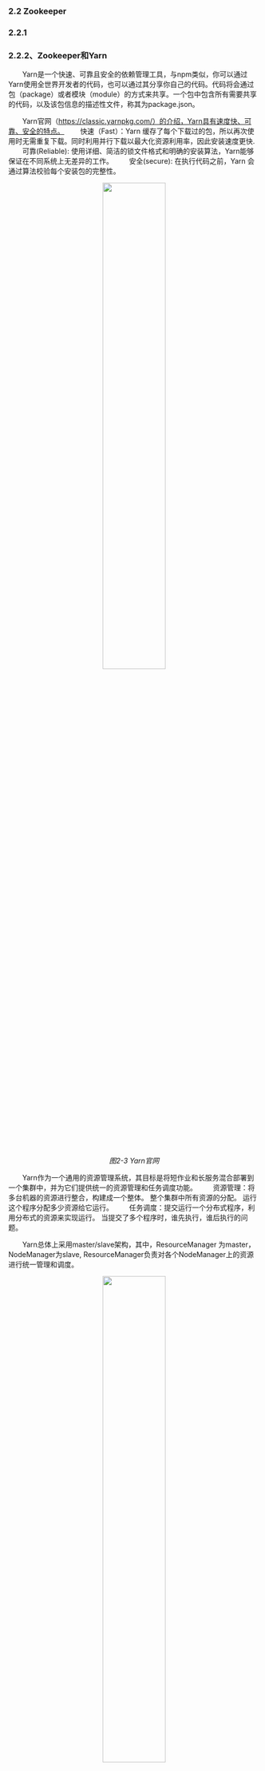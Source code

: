 ### 2.2 Zookeeper
###   2.2.1

###   2.2.2、Zookeeper和Yarn
&emsp;&emsp;Yarn是一个快速、可靠且安全的依赖管理工具，与npm类似，你可以通过Yarn使用全世界开发者的代码，也可以通过其分享你自己的代码。代码将会通过包（package）或者模块（module）的方式来共享。一个包中包含所有需要共享的代码，以及该包信息的描述性文件，称其为package.json。

&emsp;&emsp;Yarn官网（https://classic.yarnpkg.com/）的介绍，Yarn具有速度快、可靠、安全的特点。
&emsp;&emsp;快速（Fast）：Yarn 缓存了每个下载过的包，所以再次使用时无需重复下载。同时利用并行下载以最大化资源利用率，因此安装速度更快.
&emsp;&emsp;可靠(Reliable): 使用详细、简洁的锁文件格式和明确的安装算法，Yarn能够保证在不同系统上无差异的工作。
&emsp;&emsp;安全(secure): 在执行代码之前，Yarn 会通过算法校验每个安装包的完整性。

<p align="center">
    <img src="pic/2/2-3 Yarn官网.jpg" width="50%">
    <br/>
    <em>图2-3 Yarn官网</em>
</p>

&emsp;&emsp;Yarn作为一个通用的资源管理系统，其目标是将短作业和长服务混合部署到一个集群中，并为它们提供统一的资源管理和任务调度功能。
&emsp;&emsp;资源管理：将多台机器的资源进行整合，构建成一个整体。
    整个集群中所有资源的分配。
    运行这个程序分配多少资源给它运行。
&emsp;&emsp;任务调度：提交运行一个分布式程序，利用分布式的资源来实现运行。
    当提交了多个程序时，谁先执行，谁后执行的问题。

&emsp;&emsp;Yarn总体上采用master/slave架构，其中，ResourceManager 为master，NodeManager为slave, ResourceManager负责对各个NodeManager上的资源进行统一管理和调度。

<p align="center">
    <img src="pic/2/2-4Yarn架构.jpg" width="50%">
    <br/>
    <em>图2-4 Yarn架构</em>
</p>

&emsp;&emsp;ResourceManager (RM) ：是一个全局的资源管理器，负责整个系统的资源管理和分配。由两个组件构成：调度器(Scheduler) 和应用管理器(Applications Manager, ASM)。
&emsp;&emsp;&emsp;&emsp;a）调度器： 主要功能是根据资源容量，队列等方面的限制条件，将系统中的资源分配给各个应用程序；
&emsp;&emsp;&emsp;&emsp;b）应用管理器：负责管理整个系统中的所有应用程序。
&emsp;&emsp;ApplicationMaster (AM) ：用户提交的每个应用程序均包含一个独立的AM,其主要功能包括：
&emsp;&emsp;&emsp;&emsp;a）与RM调度器协商以获取资源（用Container表示）；
&emsp;&emsp;&emsp;&emsp;b）将得到的资源进一步分配给内部的任务；
&emsp;&emsp;&emsp;&emsp;c）与NodeManager通信以启动/停止任务；
&emsp;&emsp;&emsp;&emsp;d）监控所有任务的运行状态，并在任务运行失败时重新为任务申请资源以重启任务。
&emsp;&emsp;NodeManager (NM) ： NM是每个节点上的资源管理器。其主要功能包括：
&emsp;&emsp;&emsp;&emsp;a）会定时地向RM汇报本节点上的资源使用情况和各个Container的运行状态；
&emsp;&emsp;&emsp;&emsp;b）接收并处理来自AM的任务启动/停止等各种请求。在一个集群中，NM通常存在多个，由于Yarn内置了容错机制，单个NM的故障不会对集群中的应用程序运行产生严重影响。
&emsp;&emsp;Container ： 是Yarn中的基本资源分配单位，是对应用程序运行环境的抽象，并为应用程序提供资源隔离环境。Container最终是由ContainerExecutor启动和运行的，Yarn提供了三种可选的ContainerExecutor:
&emsp;&emsp;&emsp;&emsp;a）DefaultContainerExecutor：默认ContainerExecutor实现，直接以进程方式启动Container,不提供任何隔离机制和安全机制。
&emsp;&emsp;&emsp;&emsp;b）LinuxContainerExecutor：提供了安全和Cgroups隔离的ContainerExecutor，它以应用程序提交者的身份运行Container，且使用Cgroups为Container提供CPU和内存隔离的运行环境。
&emsp;&emsp;&emsp;&emsp;c）DockerContainerExecutor：基于Docker实现的ContainerExecutor,可直接在YARN集群中运行Docker Container。

&emsp;&emsp;Yarn工作流程：
&emsp;&emsp;&emsp;&emsp;1）提交应用程序：用户通过客户端与YARN ResourceManager通信，以提交应用程序，应用程序中需包含ApplicationMaster可执行代码、启动命令和资源需求、应用程序可执行代码和资源需求、优先级、提交到的队列等信息。
&emsp;&emsp;&emsp;&emsp;2）启动ApplicationMaster： ResourceManager为该应用程序分配第一个Container,并与对应的NodeManager通信，要求它在这个Container中启动应用程序的ApplicationMaster，之后ApplicationMaster的生命周期直接被ResourceManager管理。
&emsp;&emsp;&emsp;&emsp;3）ApplicationMaster注册： ApplicationMaster启动后，首先向ResourceManager注册，这样，用户可以直接通过ResourceManager查看应用程序的运行状态，然后，它将初始化应用程序，并按照一定的策略为内部任务申请资源，监控它们的运行状态，直到运行结束，即重复步骤
&emsp;&emsp;&emsp;&emsp;4）资源获取: ApplicationMaster采用轮询的方式通过RPC协议向ResourceManager申请和领取资源。
&emsp;&emsp;&emsp;&emsp;5）请求启动Container ：一旦ApplicationMaster申请到资源后，则与对应的NodeManager通信，请求为其启动任务（NodeManager会将任务放到Container中）。
&emsp;&emsp;&emsp;&emsp;6）启动Container：NodeManager为任务设置好运行环境(包括环境变量、jar包、二进制程序等)后，将任务启动命令写到一个脚本中，并通过ContainerExecutor运行该脚本启动任务。
&emsp;&emsp;&emsp;&emsp;7）Container监控：ApplicationMaster可通过两种方式获取各个Container的运行状态，以便在任务失败时重新启动任务。
&emsp;&emsp;&emsp;&emsp;&emsp;&emsp;ApplicationMaster与ResourceManager间维护了周期性心跳信息，每次通信可获取自己分管的Container的运行状态。
&emsp;&emsp;&emsp;&emsp;&emsp;&emsp;各个Container可通过某个RPC协议向ApplicationMaster汇报自己的状态和进度。
&emsp;&emsp;&emsp;&emsp;8）注销ApplicationMaster：应用程序运行完成后，ApplicationMaster 向ResourceManager注销，并退出执行。

<p align="center">
    <img src="pic/2/2-5 Yarn工作流程.jpg" width="50%">
    <br/>
    <em>图2-5 Yarn工作流程</em>
</p>

&emsp;&emsp;Yarn资源调度器：资源调度器是HadoopYARN中最核心的组件之一，它是ResourceManager中的一个插拔式服务组件，负责整个集群资源的管理和分配。
&emsp;&emsp;Hadoop最初是为批处理作业而设计的，当时(MRv1) 仅提供了一种简单的FIFO (First InFirst Out)调度机制分配任务。在Hadoop 0.20.x版本或者更早的版本，Hadoop采用了平级队列组织方式：管理员将用户和资源分到若干个扁平队列中，在每个队列中，可指定一个或几个队列管理员管理这些用户和资源，比如杀死任意用户的应用程序，修改任意用户应用程序的优先级等。随着Hadoop应用越来越广泛，扁平化的队列组织方式已不能满足实际需求，从而出现了层级队列组织方式。
&emsp;&emsp;下面给出一个层级队列管理的例子：
在一个Hadoop集群中，管理员将所有计算资源划分给了两个队列，每个队列对应一个“组织”，其中有一个组织叫 “Engineering”，占用系统总资源的60%，它内部包含两个子队列“Development”和“QA”，分别占用80%和20%的资源；另一个组织叫”Marketing“，占用系统总资源的40%，它内部也包含两个子队列“Sales”和“Advertising”，分别占用30%和70%的资源。

<p align="center">
    <img src="pic/2/2-6 层次队列组织方式.jpg" width="50%">
    <br/>
    <em>图2-6 层次队列组织方式</em>
</p>

&emsp;&emsp;在实际生产环境中，对于“Engineering”队列而言，管理员可能想更有效地控制这60%资源，比如将大部分资源分配给“Development”队列的同时，能够让“QA”有最少资源保证，当“Development”中80%基础资源有剩余时，可优先共享给同父子队列“QA”，但为了防止“QA”一次性获得全部资源以至于“Development”需要资源时无法第一时间回收它们，可将“QA”最多可获得资源设为35%，为此，一种可能的配置方式如下：

<p align="center">
    <img src="pic/2/2-7 层级队列配置方式.jpg" width="50%">
    <br/>
    <em>图2-7 层级队列配置方式</em>
</p>

&emsp;&emsp;层级队列组织方式的特点:
&emsp;&emsp;&emsp;&emsp;a）子队列：队列可以嵌套，每个队列均可以包含子队列。用户只能将应用程序提交到最底层的队列，即叶子队列。
&emsp;&emsp;&emsp;&emsp;b）最少容量：每个子队列均有一个“最少容量比”属性，表示可以使用父队列的容量百分比。调度器总是优先选择当前资源使用率最低的队列，并为之分配资源。
&emsp;&emsp;&emsp;&emsp;c）最大容量：为了防止一个队列超量使用资源，可以为队列设置一个最大容量，这是一个资源使用上限，任何时刻使用的资源总量不能超过该值。

&emsp;&emsp;Hadoop最初的设计目的是支持大数据批处理作业，如日志挖掘、Web索引等作业，为此，Hadoop仅提供了一个非常简单的调度机制： FIFO， 即先来先服务，在该调度机制下，所有作业被统一提交到一个队列中，Hadoop按照提交顺序依次运行这些作业。但随着Hadoop的普及，单个Hadoop集群的用户量越来越大，不同用户提交的应用程序往往具有不同的服务质量要求(Quality Of Service,简称QoS)，简单的FIFO调度策略不仅不能满足多样化需求，也不能充分利用硬件资源。为了克服单队列FIFO调度器的不足，多用户多队列调度器诞生了。当前主要有两种多用户资源调度器设计思路：
&emsp;&emsp;&emsp;&emsp;a）第一种是在一个物理集群上虚拟多个Hadoop集群，这些集群各自拥有全套独立的Hadoop服务，典型的代表是HOD (Hadoop On Demand)调度器。
&emsp;&emsp;&emsp;&emsp;b）另一种是扩展Hadoop调度器，使之支持多个队列多用户，这种调度器允许管理员按照应用需求对用户或者应用程序分组，并为不同的分组分配不同的资源量，同时通过添加各种约束防止单个用户或者应用程序独占资源，进而能够满足各种QoS需求，典型代表是Yahoo!的Capacity Scheduler和Facebook的Fair Scheduler。
&emsp;&emsp;Capacity Scheduler：以队列为单位划分资源，每个队列可设定一定比例的资源最低保证和使用上限，同时，每个用户也可设定一定的资源使用上限以防止资源滥用，而当一个队列的资源有剩余时，可暂时将剩余资源共享给其他队列。其特点如下：
&emsp;&emsp;&emsp;&emsp;a）容量保证：管理员可为每个队列设置资源最低保证和资源使用上限，而所有提交到该队列的应用程序共享这些资源。
&emsp;&emsp;&emsp;&emsp;b）灵活性：如果一个队列中的资源有剩余，可以暂时共享给那些需要资源的队列，而一旦该队列有新的应用程序提交，则其他队列释放资源后会归还给该队列。
&emsp;&emsp;&emsp;&emsp;c）多重租赁：支持多用户共享集群和多应用程序同时运行，为防止单个应用程序、用户或者队列独占集群中的资源，管理员可为之增加多重约束（比如单个用户最多使用的资源量）。
&emsp;&emsp;&emsp;&emsp;d） 安全保证：管理员可通过ACL限制每个队列的访问控制列表，普通用户可为自己的应用程序指定其他哪些用户可管理它。
&emsp;&emsp;&emsp;&emsp;e）动态更新配置文件：管理员可根据需要动态修改各种资源调度器相关配置参数而无需重启集群。
&emsp;&emsp;Capacity Scheduler允许用户在配置文件 capacity-scheduler.xml 中设置队列层级关系、队列资源占用比等信息，以层次队列组织方式为例，Capacity Scheduler的配置方式下图所示。

<p align="center">
    <img src="pic/2/2-8 Capacity Scheduler配置方式.jpg" width="50%">
    <br/>
    <em>图2-8 Capacity Scheduler配置方式</em>
</p>

&emsp;&emsp;Fair Scheduler：同Capacity Scheduler类似，以队列为单位划分资源，每个队列可设定一定比例的资源最低保证和使用上限，同时，每个用户也可设定一定的资源使用上限以防止资源滥用；当一个队列的资源有剩余时，可暂时将剩余资源共享给其他队列。Fair Scheduler与Capacity Scheduler不同之处：
&emsp;&emsp;&emsp;&emsp;a）资源公平共享：在每个队列中，Fair Scheduler可选择按照FIFO、Fair等为应用程序分配资源，其中Fair策略是一种基于最大最小公平算法实现的资源多路复用方式；默认情况下，每个队列内部采用该方式分配资源。这意味着，如果一个队列中有两个应用程序同时运行，则每个应用程序可得到1/2的资源；如果三个应用程序同时运行，则每个应用程序可得到1/3的资源。
&emsp;&emsp;&emsp;&emsp;b）调度策略配置灵活：Fair Scheduler允许管理员为每个队列单独设置调度策略（当前支持FIFO、Fair和DRF三种）。
&emsp;&emsp;&emsp;&emsp;c）提高小应用程序响应时间：由于采用了最大最小公平算法，小作业可以快速获取资源并运行完成。
&emsp;&emsp;&emsp;&emsp;d）应用程序在队列间转移：用户可动态将一个正在运行的应用从一个队列转移到另外一个队列中。

<p align="center">
    <img src="pic/2/2-9 Capacity Scheduler和Fair Scheduler对比.jpg" width="50%">
    <br/>
    <em>图2-9 Capacity Scheduler和Fair Scheduler对比</em>
</p>

&emsp;&emsp;基于节点标签的调度：是从2.6.0版本开始，Yarn引入的一种新的调度策略。该机制的主要引入动机是更好地让Yarn运行在异构集群中，进而更好地管理和调度混合类型的应用程序。基于标签的调度是一种调度策略，就像基于优先级的调度一样，是调度器中众多调度策略中的一种，可以跟其他调度策略混合使用。基本思想是：用户可为每个NodeManager打上标签，比如highmem，highdisk等， 以作为NodeManager的基本属性；同时，用户可以为调度器中的队列设置若干标签，以限制该队列只能占用包含对应标签的节点资源，这样，提交到某个队列中的作业，只能运行在特定的一些节点上。
&emsp;&emsp;一个简单的应用案例：公司A最初Hadoop集群共有20个节点，硬件资源是32GB内存，4TB磁盘；后来，随着Spark计算框架的流行，公司希望引入Spark技术，而为了更好地运行Spark程序，公司特地买了10个大内存节点，内存是64GB。为了让Spark与MapReduce等不同类型的程序“和谐”地运行在一个集群中，公司A规定:：Spark程序只运行在后来的10个大内存节点上，而之前的MapReduce程序既可以运行在之前的20个节点上，也可以运行在后来的10个大内存节点上，如下图所示:

<p align="center">
    <img src="pic/2/2-10 公司A计算资源情况.jpg" width="50%">
    <br/>
    <em>图2-10 公司A计算资源情况</em>
</p>

&emsp;&emsp;基于标签的调度机：
&emsp;&emsp;&emsp;&emsp;1） 为20个旧节点打上normal标签，为10个新节点打上highmem标签。设置系统级别label：yarn rmadmin -addToClusterNodeLabels “normal, highmem”为节点打label，比如节点node1的label为normal：yarn rmadmin -replacelabelsOnNode “node1-address, normal"
&emsp;&emsp;&emsp;&emsp;2）在Capacity Scheduler中，创建两个队列，分别是hadoop和spark，其中hadoop队列可使用的标签是normal和highmem，其中normal默认为label，而spark则是highmem，并配置两个队列的capacity和max-capacity等属性。
&emsp;&emsp;&emsp;&emsp;资源容量配置如下：
&emsp;&emsp;&emsp;&emsp;&emsp;&emsp;capacity(hadoop) = 50 #hadoop队列可使用的无label资源比例为50%
&emsp;&emsp;&emsp;&emsp;&emsp;&emsp;capacity(hadoop, label=normal) = 100 #hadoop队列可使用的normal标签资源比例为100%
&emsp;&emsp;&emsp;&emsp;&emsp;&emsp;capacity(hadoop, label= highmem)=10 #hadoop队列可使用的highmem标签资源比例为10%
&emsp;&emsp;&emsp;&emsp;&emsp;&emsp;capacity(spark) = 50 #spark队列可使用的无标签资源比例为50%
&emsp;&emsp;&emsp;&emsp;&emsp;&emsp;capacity(spark, label= highmem) =90 #spark队列可使用的highmem标签资源比例为90%
&emsp;&emsp;&emsp;&emsp;3）将Spark作业提交到spark队列中，MapReduce作业提交到hadoop队列中(需指定使用的哪种label资源，否则spark资源永远无法得到使用，默认是normal)。
&emsp;&emsp;&emsp;&emsp;&emsp;&emsp;#提交Spark作业到spark队列中
&emsp;&emsp;&emsp;&emsp;&emsp;&emsp;spark- submit --queue spark –class XXX...
&emsp;&emsp;&emsp;&emsp;&emsp;&emsp;#提交MapReduce作业到hadoop队列中
&emsp;&emsp;&emsp;&emsp;&emsp;&emsp;hadoop jar x.jar -Dmapreduce.job.queuename=hadoop…

&emsp;&emsp;Yarn的安装：
&emsp;&emsp;建议通过npm package manager来安装Yarn，安装npm后运行以下命令来安装和升级Yarn:
```
npm install --global yarn
```
&emsp;&emsp;通过运行以下命令检查 Yarn 是否已安装：
```
yarn --version
```
&emsp;&emsp;安装完成后，你可能需要对 Yarn 进行一些基本配置，以便更好地使用。
&emsp;&emsp;&emsp;&emsp;1）配置全局缓存目录
&emsp;&emsp;&emsp;&emsp;如果需要更改缓存目录，可以使用以下命令：
    ```
    yarn config set cache-folder D:\Softs\yarn\caches
    ```
&emsp;&emsp;&emsp;&emsp;2）配置网络代理
&emsp;&emsp;&emsp;&emsp;如果你的网络环境需要使用代理，可以使用以下命令配置代理：
    ```
    yarn config set proxy http://proxy.example.com:8080
    yarn config set https-proxy http://proxy.example.com:8080
    ```
&emsp;&emsp;&emsp;&emsp;3）配置镜像源
&emsp;&emsp;&emsp;&emsp;为了提高下载速度，你可以配置国内的镜像源：
    ```
    yarn config set registry https://registry.npm.taobao.org
    ```
&emsp;&emsp;Yarn的常用命令
&emsp;&emsp;&emsp;&emsp;1）项目初始化
    ```
    yarn init
    ```
&emsp;&emsp;&emsp;&emsp;2）添加依赖项
    ```
    yarn add [package]
    yarn add [package]@[version]
    yarn add [package]@[tag]
    ```
&emsp;&emsp;&emsp;&emsp;3）将依赖项添加到不同类别的依赖项
    ```
    yarn add [package] --dev
    yarn add [package] --peer
    yarn add [package] --optional
    ```
&emsp;&emsp;&emsp;&emsp;4）升级依赖项
    ```
    yarn upgrade [package]
    yarn upgrade [package]@[version]
    yarn upgrade [package]@[tag]
    ```
&emsp;&emsp;&emsp;&emsp;5）删除依赖项
    ```
    yarn remove [package]
    ```
&emsp;&emsp;&emsp;&emsp;6）安装项目的所有依赖项
    ```
    yarn 
    ```
    或
    ```
    yarn install
    ```